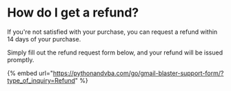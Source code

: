 # How do I get a refund?

If you're not satisfied with your purchase, you can request a refund within 14 days of your purchase.

Simply fill out the refund request form below, and your refund will be issued promptly.

{% embed url="https://pythonandvba.com/go/gmail-blaster-support-form/?type_of_inquiry=Refund" %}
